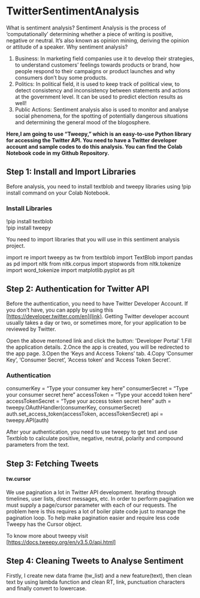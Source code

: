 # TwitterSentimentAnalysis
What is sentiment analysis? Sentiment Analysis is the process of ‘computationally’ determining whether a piece of writing is positive, negative or neutral. It’s also known as opinion mining, deriving the opinion or attitude of a speaker. Why sentiment analysis?

1. Business: In marketing field companies use it to develop their strategies, to understand customers’ feelings towards products or brand, how people respond to their campaigns or product launches and why consumers don’t buy some products.
1. Politics: In political field, it is used to keep track of political view, to detect consistency and inconsistency between statements and actions at the government level. It can be used to predict election results as well!
1. Public Actions: Sentiment analysis also is used to monitor and analyse social phenomena, for the spotting of potentially dangerous situations and determining the general mood of the blogosphere.

**Here,I am going to use “Tweepy,” which is an easy-to-use Python library for accessing the Twitter API. You need to have a Twitter developer account and sample codes to do this analysis. You can find the Colab Notebook code in my Github Repository.**


## Step 1: Install and Import Libraries
Before analysis, you need to install textblob and tweepy libraries using !pip install command on your Colab Notebook.

### Install Libraries
!pip install textblob <br>
!pip install tweepy


You need to import libraries that you will use in this sentiment analysis project.

import re
import tweepy as tw
from textblob import TextBlob
import pandas as pd
import nltk
from nltk.corpus import stopwords
from nltk.tokenize import word_tokenize
import matplotlib.pyplot as plt



## Step 2: Authentication for Twitter API
Before the authentication, you need to have Twitter Developer Account. If you don’t have, you can apply by using this [https://developer.twitter.com/en](link). Getting Twitter developer account usually takes a day or two, or sometimes more, for your application to be reviewed by Twitter.

Open the above mentoned link and click the button: 'Developer Portal'
1.Fill the application details.
2.Once the app is created, you will be redirected to the app page.
3.Open the ‘Keys and Access Tokens’ tab.
4.Copy ‘Consumer Key’, ‘Consumer Secret’, ‘Access token’ and ‘Access Token Secret’.

### Authentication
consumerKey = “Type your consumer key here”
consumerSecret = “Type your consumer secret here”
accessToken = “Type your accedd token here”
accessTokenSecret = “Type your access token secret here”
auth = tweepy.OAuthHandler(consumerKey, consumerSecret)
auth.set_access_token(accessToken, accessTokenSecret)
api = tweepy.API(auth)


After your authentication, you need to use tweepy to get text and use Textblob to calculate positive, negative, neutral, polarity and compound parameters from the text.

## Step 3: Fetching Tweets
#### tw.cursor 
We use pagination a lot in Twitter API development. Iterating through timelines, user lists, direct messages, etc. In order to perform pagination we must supply a page/cursor parameter with each of our requests. The problem here is this requires a lot of boiler plate code just to manage the pagination loop. To help make pagination easier and require less code Tweepy has the Cursor object.

To know more about tweepy visit [https://docs.tweepy.org/en/v3.5.0/api.html]

## Step 4: Cleaning Tweets to Analyse Sentiment
Firstly, I create new data frame (tw_list) and a new feature(text), then clean text by using lambda function and clean RT, link, punctuation characters and finally convert to lowercase.

